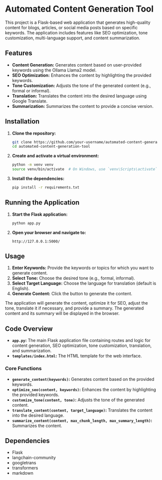 
# Automated Content Generation Tool

This project is a Flask-based web application that generates high-quality content for blogs, articles, or social media posts based on specific keywords. The application includes features like SEO optimization, tone customization, multi-language support, and content summarization.

## Features

- **Content Generation:** Generates content based on user-provided keywords using the Ollama Llama2 model.
- **SEO Optimization:** Enhances the content by highlighting the provided keywords.
- **Tone Customization:** Adjusts the tone of the generated content (e.g., formal or informal).
- **Translation:** Translates the content into the desired language using Google Translate.
- **Summarization:** Summarizes the content to provide a concise version.

## Installation

1. **Clone the repository:**
    ```bash
    git clone https://github.com/your-username/automated-content-generation-tool.git
    cd automated-content-generation-tool
    ```

2. **Create and activate a virtual environment:**
    ```bash
    python -m venv venv
    source venv/bin/activate  # On Windows, use `venv\Scripts\activate`
    ```

3. **Install the dependencies:**
    ```bash
    pip install -r requirements.txt
    ```

## Running the Application

1. **Start the Flask application:**
    ```bash
    python app.py
    ```

2. **Open your browser and navigate to:**
    ```
    http://127.0.0.1:5000/
    ```

## Usage

1. **Enter Keywords:** Provide the keywords or topics for which you want to generate content.
2. **Select Tone:** Choose the desired tone (e.g., formal, informal).
3. **Select Target Language:** Choose the language for translation (default is English).
4. **Generate Content:** Click the button to generate the content.

The application will generate the content, optimize it for SEO, adjust the tone, translate it if necessary, and provide a summary. The generated content and its summary will be displayed in the browser.

## Code Overview

- **`app.py`:** The main Flask application file containing routes and logic for content generation, SEO optimization, tone customization, translation, and summarization.
- **`templates/index.html`:** The HTML template for the web interface.

### Core Functions

- **`generate_content(keywords)`:** Generates content based on the provided keywords.
- **`optimize_seo(content, keywords)`:** Enhances the content by highlighting the provided keywords.
- **`customize_tone(content, tone)`:** Adjusts the tone of the generated content.
- **`translate_content(content, target_language)`:** Translates the content into the desired language.
- **`summarize_content(content, max_chunk_length, max_summary_length)`:** Summarizes the content.

## Dependencies

- Flask
- langchain-community
- googletrans
- transformers
- markdown
